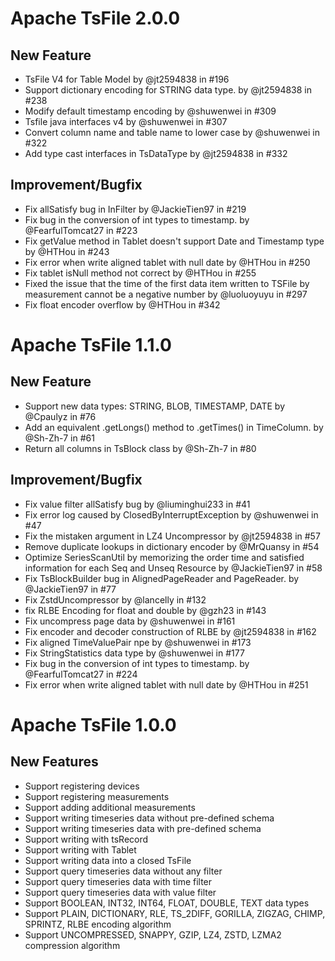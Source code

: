 <!--

    Licensed to the Apache Software Foundation (ASF) under one
    or more contributor license agreements.  See the NOTICE file
    distributed with this work for additional information
    regarding copyright ownership.  The ASF licenses this file
    to you under the Apache License, Version 2.0 (the
    "License"); you may not use this file except in compliance
    with the License.  You may obtain a copy of the License at

        http://www.apache.org/licenses/LICENSE-2.0

    Unless required by applicable law or agreed to in writing,
    software distributed under the License is distributed on an
    "AS IS" BASIS, WITHOUT WARRANTIES OR CONDITIONS OF ANY
    KIND, either express or implied.  See the License for the
    specific language governing permissions and limitations
    under the License.

-->
# Apache TsFile 2.0.0

## New Feature
- TsFile V4 for Table Model by @jt2594838 in #196
- Support dictionary encoding for STRING data type. by @jt2594838 in #238
- Modify default timestamp encoding by @shuwenwei in #309
- Tsfile java interfaces v4 by @shuwenwei in #307
- Convert column name and table name to lower case by @shuwenwei in #322
- Add type cast interfaces in TsDataType by @jt2594838 in #332

## Improvement/Bugfix
- Fix allSatisfy bug in InFilter by @JackieTien97 in #219
- Fix bug in the conversion of int types to timestamp. by @FearfulTomcat27 in #223
- Fix getValue method in Tablet doesn't support Date and Timestamp type by @HTHou in #243
- Fix error when write aligned tablet with null date by @HTHou in #250
- Fix tablet isNull method not correct by @HTHou in #255
- Fixed the issue that the time of the first data item written to TSFile by measurement cannot be a negative number by @luoluoyuyu in #297
- Fix float encoder overflow by @HTHou in #342

# Apache TsFile 1.1.0

## New Feature
- Support new data types: STRING, BLOB, TIMESTAMP, DATE by @Cpaulyz in #76
- Add an equivalent .getLongs() method to .getTimes() in TimeColumn. by @Sh-Zh-7 in #61
- Return all columns in TsBlock class by @Sh-Zh-7 in #80

## Improvement/Bugfix

- Fix value filter allSatisfy bug by @liuminghui233 in #41
- Fix error log caused by ClosedByInterruptException by @shuwenwei in #47
- Fix the mistaken argument in LZ4 Uncompressor by @jt2594838 in #57
- Remove duplicate lookups in dictionary encoder by @MrQuansy in #54
- Optimize SeriesScanUtil by memorizing the order time and satisfied information for each Seq and Unseq Resource by @JackieTien97 in #58
- Fix TsBlockBuilder bug in AlignedPageReader and PageReader. by @JackieTien97 in #77
- Fix ZstdUncompressor by @lancelly in #132
- fix RLBE Encoding for float and double by @gzh23 in #143
- Fix uncompress page data by @shuwenwei in #161
- Fix encoder and decoder construction of RLBE by @jt2594838 in #162
- Fix aligned TimeValuePair npe by @shuwenwei in #173
- Fix StringStatistics data type by @shuwenwei in #177
- Fix bug in the conversion of int types to timestamp. by @FearfulTomcat27 in #224
- Fix error when write aligned tablet with null date by @HTHou in #251

# Apache TsFile 1.0.0

## New Features

- Support registering devices
- Support registering measurements
- Support adding additional measurements
- Support writing timeseries data without pre-defined schema
- Support writing timeseries data with pre-defined schema
- Support writing with tsRecord
- Support writing with Tablet
- Support writing data into a closed TsFile
- Support query timeseries data without any filter
- Support query timeseries data with time filter
- Support query timeseries data with value filter
- Support BOOLEAN, INT32, INT64, FLOAT, DOUBLE, TEXT data types
- Support PLAIN, DICTIONARY, RLE, TS_2DIFF, GORILLA, ZIGZAG, CHIMP, SPRINTZ, RLBE encoding algorithm
- Support UNCOMPRESSED, SNAPPY, GZIP, LZ4, ZSTD, LZMA2 compression algorithm
